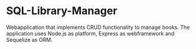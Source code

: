 # SQL-Library-Manager

Webapplication that implements CRUD functionality to manage books. The application uses Node.js as platform, Express as webframework and Sequelize as ORM.

